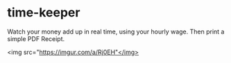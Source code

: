 # time-keeper
Watch your money add up in real time, using your hourly wage.
Then print a simple PDF Receipt.

<img src="https://imgur.com/a/Rj0EH"</img>
